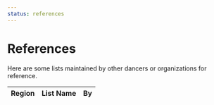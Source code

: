 ```yaml
---
status: references
---
```


# References

Here are some lists maintained by other dancers or organizations for reference.

| Region | List Name | By |
| --- | --- | --- |
